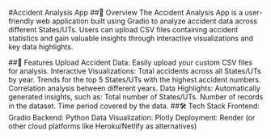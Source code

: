 #Accident Analysis App
##🚦 Overview
The Accident Analysis App is a user-friendly web application built using Gradio to analyze accident data across different States/UTs. Users can upload CSV files containing accident statistics and gain valuable insights through interactive visualizations and key data highlights.

##🎯 Features
Upload Accident Data: Easily upload your custom CSV files for analysis.
Interactive Visualizations:
Total accidents across all States/UTs by year.
Trends for the top 5 States/UTs with the highest accident numbers.
Correlation analysis between different years.
Data Highlights: Automatically generated insights, such as:
Total number of States/UTs.
Number of records in the dataset.
Time period covered by the data.
##🛠️ Tech Stack
Frontend: Gradio
Backend: Python
Data Visualization: Plotly
Deployment: Render (or other cloud platforms like Heroku/Netlify as alternatives)
